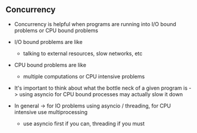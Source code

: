 ## Concurrency

- Concurrency is helpful when programs are running into I/O bound problems or CPU bound problems
- I/O bound problems are like
  - talking to external resources, slow networks, etc
- CPU bound problems are like

  - multiple computations or CPU intensive problems

- It's important to think about what the bottle neck of a given program is -> using asyncio for CPU bound processes may actually slow it down
- In general -> for IO problems using asyncio / threading, for CPU intensive use multiprocessing
  - use asyncio first if you can, threading if you must
